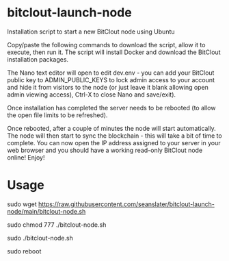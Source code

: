 # bitclout-launch-node

Installation script to start a new BitClout node using Ubuntu

Copy/paste the following commands to download the script, allow it to execute, then run it. The script will install Docker and download the BitClout installation packages.

The Nano text editor will open to edit dev.env - you can add your BitClout public key to ADMIN_PUBLIC_KEYS to lock admin access to your account and hide it from visitors to the node (or just leave it blank allowing open admin viewing access), Ctrl-X to close Nano and save/exit).

Once installation has completed the server needs to be rebooted (to allow the open file limits to be refreshed).

Once rebooted, after a couple of minutes the node will start automatically. The node will then start to sync the blockchain - this will take a bit of time to complete. You can now open the IP address assigned to your server in your web browser and you should have a working read-only BitClout node online! Enjoy!

# Usage

sudo wget https://raw.githubusercontent.com/seanslater/bitclout-launch-node/main/bitclout-node.sh

sudo chmod 777 ./bitclout-node.sh

sudo ./bitclout-node.sh

sudo reboot
